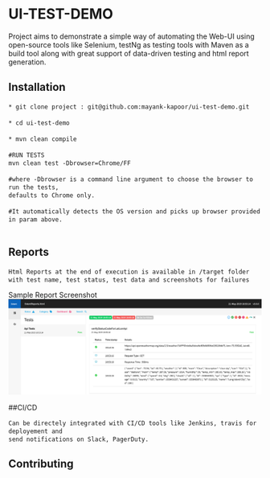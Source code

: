 # UI-TEST-DEMO

Project aims to demonstrate a simple way of automating the Web-UI using open-source tools like Selenium, testNg as testing tools with Maven as a build tool along with great support of data-driven testing and html report generation.


## Installation
 ```
* git clone project : git@github.com:mayank-kapoor/ui-test-demo.git

* cd ui-test-demo

* mvn clean compile

#RUN TESTS
mvn clean test -Dbrowser=Chrome/FF

#where -Dbrowser is a command line argument to choose the browser to run the tests, 
defaults to Chrome only.

#It automatically detects the OS version and picks up browser provided in param above.


```
## Reports
```
Html Reports at the end of execution is available in /target folder 
with test name, test status, test data and screenshots for failures
```

Sample Report Screenshot
![alt text](./img/example-report/sample-report.png?raw=true "Sample Report")

##CI/CD
```
Can be directely integrated with CI/CD tools like Jenkins, travis for deployement and 
send notifications on Slack, PagerDuty.

```


 

## Contributing

```Pull requests and feedbacks are welcome.Please make sure to update tests as appropriate.
```
